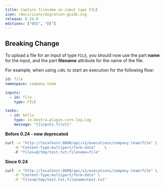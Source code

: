 ```yaml
---
title: Capture filename on input type FILE
icon: /docs/icons/migration-guide.svg
release: 0.24.0
editions: ["OSS", "EE"]
---
```


## Breaking Change

To upload a file for an input of type `FILE`, you should now use the part **name** for the input, and the part **filename** attribute for the name of the file.

For example, when using `cURL` to start an execution for the following flow:

```yaml
id: file
namespace: company.team

inputs:
  - id: file
    type: FILE

tasks:
  - id: hello
    type: io.kestra.plugin.core.log.Log
    message: "{{inputs.file}}"
```

**Before 0.24 - now deprecated**

```bash
curl -v "http://localhost:8080/api/v1/executions/company.team/file" \
    -H "Content-Type:multipart/form-data"    \ 
    -F "files=@/tmp/test.txt;filename=file"
```

**Since 0.24**

```bash
curl -v "http://localhost:8080/api/v1/executions/company.team/file" \
    -H "Content-Type:multipart/form-data" \
    -F "file=@/tmp/test.txt;filename=test.txt"
```